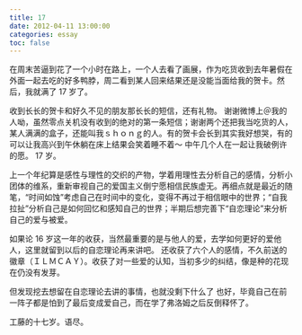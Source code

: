 ```yaml
---
title: 17
date: 2012-04-11 13:00:00
categories: essay
toc: false
---
```


在周末苦逼到花了一个小时在路上，一个人去看了画展，作为吃货收到去年暑假在外面一起去吃的好多鸭脖，周二看到某人回来结果还是没能当面给我的贺卡。然后，我就满了 17 岁了。

<!-- more -->

收到长长的贺卡和好久不见的朋友那长长的短信，还有礼物。
谢谢微博上＠我的人呦，虽然零点关机没有收到的绝对的第一条短信；谢谢两个还把我当吃货的人，某人满满的盒子，还能叫我ｓｈｏｎｇ的人。有的贺卡会长到其实我好想哭，有的可以让我高兴到午休躺在床上结果会笑着睡不着～
中午几个人在一起让我破例许的愿。
17 岁。

上一个年纪算是感性与理性的交织的产物，学着用理性去分析自己的感情，分析小团体的维系，重新审视自己的爱国主义倒宁愿相信民族虚无。再细点就是最近的随笔，“时间如蚀”考虑自己在时间中的变化，变得不再过于相信眼中的世界；“自我拉扯”分析自己是如何回忆和感知自己的世界；半期后想完善下“自恋理论”来分析自己的爱与被爱。

如果论 16 岁这一年的收获，当然最重要的是与他人的爱，去学如何更好的爱他人，这里就留到以后的自恋理论再来讲吧。 还收获了六个人的感情，不久前送的徽章（ＩＬＭＣＡＹ）。收获了对一些爱的认知，当初多少的纠结，像是种的花现在仍没有发芽。

但发现挖去想留在自恋理论去讲的事情，也就没剩下什么了
也好，毕竟自己在前一阵子都是怕到了最后变成爱自己，而在学了弗洛姆之后反倒释怀了。

工藤的十七岁。语尽。